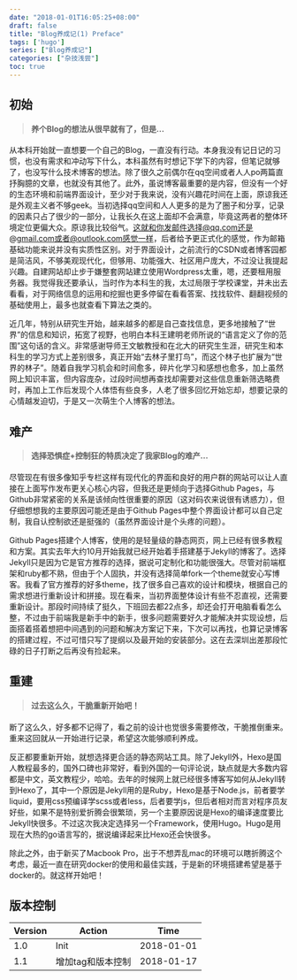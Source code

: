 ```yaml
---
date: "2018-01-01T16:05:25+08:00"
draft: false
title: "Blog养成记(1) Preface"
tags: ['hugo']
series: ["Blog养成记"]
categories: ["杂技浅尝"]
toc: true
---
```


## 初始

> #### 养个Blog的想法从很早就有了，但是...

从本科开始就一直想要一个自己的Blog，一直没有行动。本身我没有记日记的习惯，也没有需求和冲动写下什么，本科虽然有时想记下学下的内容，但笔记就够了，也没写什么技术博客的想法。除了很久之前偶尔在qq空间或者人人po两篇直抒胸臆的文章，也就没有其他了。此外，虽说博客最重要的是内容，但没有一个好的生态环境和前端界面设计，至少对于我来说，没有兴趣花时间在上面，原谅我还是外观主义者不够geek。当初选择qq空间和人人更多的是为了圈子和分享，记录的因素只占了很少的一部分，让我长久在这上面却不会满意，毕竟这两者的整体环境定位更偏大众。原谅我比较俗气。这就和你发邮件选择@qq.com还是@gmail.com或者@outlook.com感觉一样，后者给予更正式化的感觉，作为邮箱基础功能来说并没有实质性区别。对于界面设计，之前流行的CSDN或者博客园都是简洁风，不够美观现代化，但够用、功能强大、社区用户庞大，不过没让我提起兴趣。自建网站却止步于嫌整套网站建立使用Wordpress太重，嗯，还要租用服务器。我觉得我还要承认，当时作为本科生的我，太过局限于学校课堂，并未出去看看，对于网络信息的运用和挖掘也更多停留在看看答案、找找软件、翻翻视频的基础使用上，最多也就查看下算法之类的。

近几年，特别从研究生开始，越来越多的都是自己查找信息，更多地接触了“世界”的信息和知识，拓宽了视野，也明白本科王建明老师所说的“语言定义了你的范围”这句话的含义。非常感谢导师王文敏教授和在北大的研究生生涯，研究生和本科生的学习方式上差别很多，真正开始“去林子里打鸟”，而这个林子也扩展为“世界的林子”。随着自我学习机会和时间愈多，碎片化学习和感想也愈多，加上虽然网上知识丰富，但内容庞杂，过段时间想再查找却需要对这些信息重新筛选略费时，再加上工作后发现个人体悟有些良多，人老了很多回忆开始忘却，想要记录的心情越发迫切，于是又一次萌生个人博客的想法。

## 难产

> #### 选择恐惧症+控制狂的特质决定了我家Blog的难产...

尽管现在有很多像知乎专栏这样有现代化的界面和良好的用户群的网站可以让人直接在上面写作发布更关心核心内容，但我还是更倾向于选择Github Pages，与Github非常紧密的关系是该倾向性很重要的原因（这对码农来说很有诱惑力），但仔细想想我的主要原因可能还是由于Github Pages中整个界面设计都可以自己定制，我自认控制欲还是挺强的（虽然界面设计是个头疼的问题）。

Github Pages搭建个人博客，使用的是轻量级的静态网页，网上已经有很多教程和方案。其实去年大约10月开始我就已经开始着手搭建基于Jekyll的博客了。选择Jekyll只是因为它是官方推荐的选择，据说可定制化和功能很强大。尽管对前端框架和ruby都不熟，但由于个人固执，并没有选择简单fork一个theme就安心写博客。我看了官方推荐的好多theme，找了很多自己喜欢的设计和模块，根据自己的需求想进行重新设计和拼接。现在看来，当初界面整体设计有些不忍直视，还需要重新设计。那段时间持续了挺久，下班回去都22点多，却还会打开电脑看看怎么整，不过由于前端我是新手中的新手，很多问题需要好久才能解决并实现设想，后面搭着搭着想把中间遇到的问题和解决方案记下来，下次可以再找，也算记录博客的搭建过程，不过可惜只写了提纲以及最开始的安装部分。这在去深圳出差那段忙碌的日子打断之后再没有捡起来。

## 重建

> #### 过去这么久，干脆重新开始吧！

断了这么久，好多都不记得了，看之前的设计也觉很多需要修改，干脆推倒重来。重来这回就从一开始进行记录，希望这次能够顺利养成。

反正都要重新开始，就想选择更合适的静态网站工具。除了Jekyll外，Hexo是国人教程最多的，国外口碑也非常好，看到外国的一句评论说，缺点就是大多数内容都是中文，英文教程少，哈哈。去年的时候网上就已经很多博客写如何从Jekyll转到Hexo了，其中一个原因是Jekyll用的是Ruby，Hexo是基于Node.js，前者要学liquid，要用css预编译学scss或者less，后者要学js，但后者相对而言对程序员友好些，如果不是特别爱折腾会很繁琐，另一个主要原因说是Hexo的编译速度要比Jekyll快很多。不过这次我决定选择另一个Framework，使用Hugo。Hugo是用现在大热的go语言写的，据说编译起来比Hexo还会快很多。

除此之外，由于新买了Macbook Pro，出于不想弄乱mac的环境可以瞎折腾这个考虑，最近一直在研究docker的使用和最佳实践，于是新的环境搭建希望是基于docker的。就这样开始吧！



## 版本控制

| Version | Action           | Time       |
| ------- | ---------------- | ---------- |
| 1.0     | Init             | 2018-01-01 |
| 1.1     | 增加tag和版本控制  | 2018-01-17 |




